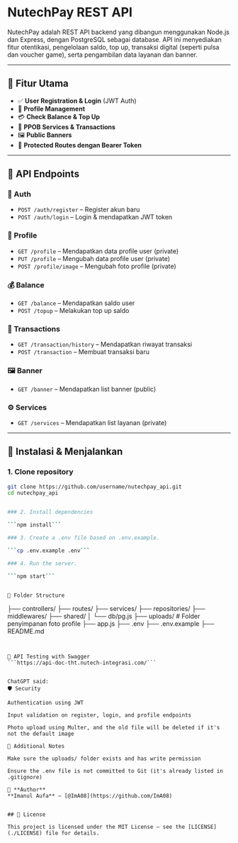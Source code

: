 # NutechPay REST API

NutechPay adalah REST API backend yang dibangun menggunakan Node.js dan Express, dengan PostgreSQL sebagai database. API ini menyediakan fitur otentikasi, pengelolaan saldo, top up, transaksi digital (seperti pulsa dan voucher game), serta pengambilan data layanan dan banner.

---

## 🚀 Fitur Utama

- ✅ **User Registration & Login** (JWT Auth)
- 💼 **Profile Management**
- 💳 **Check Balance & Top Up**
- 📲 **PPOB Services & Transactions**
- 🖼️ **Public Banners**
- 🔐 **Protected Routes dengan Bearer Token**

---

## 🧾 API Endpoints

### 🔐 Auth
- `POST /auth/register` – Register akun baru
- `POST /auth/login` – Login & mendapatkan JWT token

### 👤 Profile
- `GET /profile` – Mendapatkan data profile user (private)
- `PUT /profile` – Mengubah data profile user (private)
- `POST /profile/image` – Mengubah foto profile (private)

### 💰 Balance
- `GET /balance` – Mendapatkan saldo user
- `POST /topup` – Melakukan top up saldo

### 🧾 Transactions
- `GET /transaction/history` – Mendapatkan riwayat transaksi
- `POST /transaction` – Membuat transaksi baru

### 🖼️ Banner
- `GET /banner` – Mendapatkan list banner (public)

### ⚙️ Services
- `GET /services` – Mendapatkan list layanan (private)

---

## 🔧 Instalasi & Menjalankan

### 1. Clone repository

```bash
git clone https://github.com/username/nutechpay_api.git
cd nutechpay_api


### 2. Install dependencies

```npm install```

### 3. Create a .env file based on .env.example.

```cp .env.example .env```

### 4. Run the server.

```npm start```


📂 Folder Structure
```
├── controllers/
├── routes/
├── services/
├── repositories/
├── middlewares/
├── shared/
│   └── db/pg.js
├── uploads/          # Folder penyimpanan foto profile
├── app.js
├── .env
├── .env.example
├── README.md
```


🧪 API Testing with Swagger
```https://api-doc-tht.nutech-integrasi.com/```


ChatGPT said:
🛡️ Security

Authentication using JWT

Input validation on register, login, and profile endpoints

Photo upload using Multer, and the old file will be deleted if it's not the default image

📝 Additional Notes

Make sure the uploads/ folder exists and has write permission

Ensure the .env file is not committed to Git (it's already listed in .gitignore)

👤 **Author**  
**Imanul Aufa** – [@ImA08](https://github.com/ImA08)


## 📄 License

This project is licensed under the MIT License – see the [LICENSE](./LICENSE) file for details.
